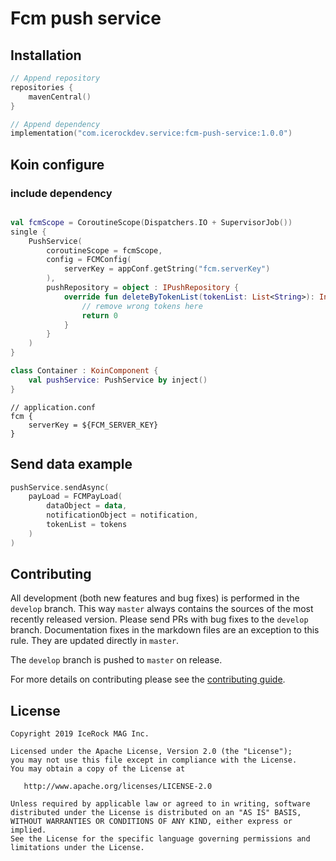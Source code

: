 # Fcm push service

## Installation
````kotlin
// Append repository
repositories {
    mavenCentral()
}

// Append dependency
implementation("com.icerockdev.service:fcm-push-service:1.0.0")
````

## Koin configure

### include dependency

````kotlin

val fcmScope = CoroutineScope(Dispatchers.IO + SupervisorJob())
single {
    PushService(
        coroutineScope = fcmScope,
        config = FCMConfig(
            serverKey = appConf.getString("fcm.serverKey")
        ),
        pushRepository = object : IPushRepository {
            override fun deleteByTokenList(tokenList: List<String>): Int {
                // remove wrong tokens here
                return 0
            }
        }
    )
}

````

````kotlin
class Container : KoinComponent {
    val pushService: PushService by inject()
}
````

````
// application.conf
fcm {
    serverKey = ${FCM_SERVER_KEY}
}
````

## Send data example
````kotlin
pushService.sendAsync(
    payLoad = FCMPayLoad(
        dataObject = data,
        notificationObject = notification,
        tokenList = tokens
    )
)
````

## Contributing
All development (both new features and bug fixes) is performed in the `develop` branch. This way `master` always contains the sources of the most recently released version. Please send PRs with bug fixes to the `develop` branch. Documentation fixes in the markdown files are an exception to this rule. They are updated directly in `master`.

The `develop` branch is pushed to `master` on release.

For more details on contributing please see the [contributing guide](CONTRIBUTING.md).

## License
        
    Copyright 2019 IceRock MAG Inc.
    
    Licensed under the Apache License, Version 2.0 (the "License");
    you may not use this file except in compliance with the License.
    You may obtain a copy of the License at
    
       http://www.apache.org/licenses/LICENSE-2.0
    
    Unless required by applicable law or agreed to in writing, software
    distributed under the License is distributed on an "AS IS" BASIS,
    WITHOUT WARRANTIES OR CONDITIONS OF ANY KIND, either express or implied.
    See the License for the specific language governing permissions and
    limitations under the License.
